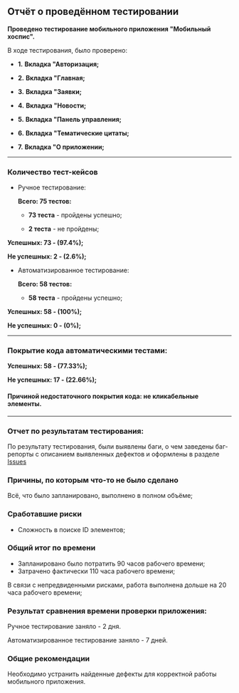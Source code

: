 ## **Отчёт о проведённом тестировании**

**Проведено тестирование мобильного приложения "Мобильный хоспис".**

В ходе тестирования, было проверено:

  - **1.** **Вкладка "Авторизация;**

  - **2.** **Вкладка "Главная;**

  - **3.** **Вкладка "Заявки;**

  - **4.** **Вкладка "Новости;**

  - **5.** **Вкладка "Панель управления;**

  - **6.** **Вкладка "Тематические цитаты;**

  - **7.** **Вкладка "О приложении;**

____________________________________________________
### **Количество тест-кейсов**
- Ручное тестирование:

   **Всего: 75 тестов:**

   - **73 теста** - пройдены успешно;
    
   - **2 теста** - не пройдены;

**Успешных: 73 - (97.4%);**

**Не успешных: 2 - (2.6%);**

- Автоматизированное тестирование:

   **Всего: 58 тестов:**

   - **58 теста** - пройдены успешно;
    
**Успешных: 58 - (100%);**

**Не успешных: 0 - (0%);**
____________________________________________________

### **Покрытие кода автоматическими тестами:**

**Успешных: 58 - (77.33%);**

**Не успешных: 17 - (22.66%);**

#### **Причиной недостаточного покрытия кода:** не кликабельные элементы.
____________________________________________________

### **Отчет по результатам тестирования:**

По результату тестирования, были выявлены баги, о чем заведены баг-репорты 
с описанием выявленных дефектов и оформлены в разделе [Issues](https://github.com/Ekaterina5885/Diploma_Project/issues)

### **Причины, по которым что-то не было сделано**

Всё, что было запланировано, выполнено в полном объёме;

### **Сработавшие риски**

   - Сложность в поиске ID элементов;

### **Общий итог по времени**

   - Запланировано было потратить 90 часов рабочего времени;
   - Затрачено фактически 110 часа рабочего времени;

В связи с непредвиденными рисками, работа выполнена дольше на 20 часа рабочего времени;

### **Результат сравнения времени проверки приложения:**

Ручное тестирование заняло - 2 дня.

Автоматизированное тестирование заняло - 7 дней.

### **Общие рекомендации**

Необходимо устранить найденные дефекты для корректной работы мобильного приложения.
